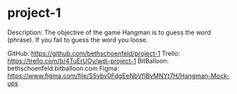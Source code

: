 # project-1

Description: The objective of the game Hangman is to guess the word (phrase). If you fail to guess the word you loose.



GitHub: https://github.com/bethschoenfeld/project-1
Trello: https://trello.com/b/4TuErUOy/wdi-project-1
BitBalloon: bethschoenfeld.bitballoon.com
Figma: https://www.figma.com/file/S5vbv0FdgEeNbVfIBvMNYt7H/Hangman-Mock-ups